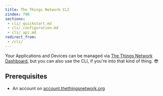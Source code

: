 ```yaml
---
title: The Things Network CLI
zindex: 798
sections:
 - cli/_quickstart.md
 - cli/_configuration.md
 - cli/_api.md
redirect_from:
 - /cli/
---
```

Your Applications and Devices can be managed via [The Things Network Dashboard](/dashboard/), but you can also use the CLI, if you're into that kind of thing. 😎

## Prerequisites

* An account on [account.thethingsnetwork.org](https://account.thethingsnetwork.org)
